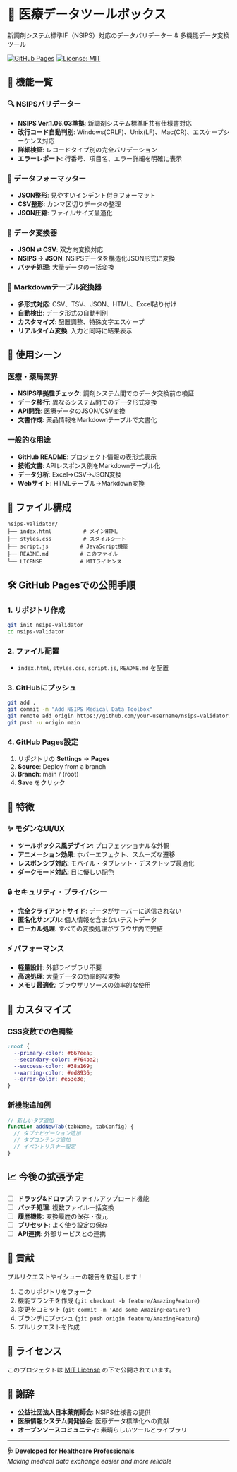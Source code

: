 # 🧰 医療データツールボックス

新調剤システム標準IF（NSIPS）対応のデータバリデーター & 多機能データ変換ツール

[![GitHub Pages](https://img.shields.io/badge/GitHub%20Pages-Live-brightgreen)](https://your-username.github.io/nsips-validator/)
[![License: MIT](https://img.shields.io/badge/License-MIT-yellow.svg)](https://opensource.org/licenses/MIT)

## 🚀 機能一覧

### 🔍 NSIPSバリデーター
- **NSIPS Ver.1.06.03準拠**: 新調剤システム標準IF共有仕様書対応
- **改行コード自動判別**: Windows(CRLF)、Unix(LF)、Mac(CR)、エスケープシーケンス対応
- **詳細検証**: レコードタイプ別の完全バリデーション
- **エラーレポート**: 行番号、項目名、エラー詳細を明確に表示

### 🎨 データフォーマッター
- **JSON整形**: 見やすいインデント付きフォーマット
- **CSV整形**: カンマ区切りデータの整理
- **JSON圧縮**: ファイルサイズ最適化

### 🔄 データ変換器
- **JSON ⇄ CSV**: 双方向変換対応
- **NSIPS → JSON**: NSIPSデータを構造化JSON形式に変換
- **バッチ処理**: 大量データの一括変換

### 📝 Markdownテーブル変換器
- **多形式対応**: CSV、TSV、JSON、HTML、Excel貼り付け
- **自動検出**: データ形式の自動判別
- **カスタマイズ**: 配置調整、特殊文字エスケープ
- **リアルタイム変換**: 入力と同時に結果表示

## 🎯 使用シーン

### 医療・薬局業界
- **NSIPS準拠性チェック**: 調剤システム間でのデータ交換前の検証
- **データ移行**: 異なるシステム間でのデータ形式変換
- **API開発**: 医療データのJSON/CSV変換
- **文書作成**: 薬品情報をMarkdownテーブルで文書化

### 一般的な用途
- **GitHub README**: プロジェクト情報の表形式表示
- **技術文書**: APIレスポンス例をMarkdownテーブル化
- **データ分析**: Excel→CSV→JSON変換
- **Webサイト**: HTMLテーブル→Markdown変換

## 📁 ファイル構成

```
nsips-validator/
├── index.html          # メインHTML
├── styles.css          # スタイルシート
├── script.js          # JavaScript機能
├── README.md          # このファイル
└── LICENSE            # MITライセンス
```

## 🛠 GitHub Pagesでの公開手順

### 1. リポジトリ作成
```bash
git init nsips-validator
cd nsips-validator
```

### 2. ファイル配置
- `index.html`, `styles.css`, `script.js`, `README.md` を配置

### 3. GitHubにプッシュ
```bash
git add .
git commit -m "Add NSIPS Medical Data Toolbox"
git remote add origin https://github.com/your-username/nsips-validator.git
git push -u origin main
```

### 4. GitHub Pages設定
1. リポジトリの **Settings** → **Pages**
2. **Source**: Deploy from a branch
3. **Branch**: main / (root)
4. **Save** をクリック

## 🎨 特徴

### ✨ モダンなUI/UX
- **ツールボックス風デザイン**: プロフェッショナルな外観
- **アニメーション効果**: ホバーエフェクト、スムーズな遷移
- **レスポンシブ対応**: モバイル・タブレット・デスクトップ最適化
- **ダークモード対応**: 目に優しい配色

### 🔒 セキュリティ・プライバシー
- **完全クライアントサイド**: データがサーバーに送信されない
- **匿名化サンプル**: 個人情報を含まないテストデータ
- **ローカル処理**: すべての変換処理がブラウザ内で完結

### ⚡ パフォーマンス
- **軽量設計**: 外部ライブラリ不要
- **高速処理**: 大量データの効率的な変換
- **メモリ最適化**: ブラウザリソースの効率的な使用

## 🔧 カスタマイズ

### CSS変数での色調整
```css
:root {
  --primary-color: #667eea;
  --secondary-color: #764ba2;
  --success-color: #38a169;
  --warning-color: #ed8936;
  --error-color: #e53e3e;
}
```

### 新機能追加例
```javascript
// 新しいタブ追加
function addNewTab(tabName, tabConfig) {
  // タブナビゲーション追加
  // タブコンテンツ追加
  // イベントリスナー設定
}
```

## 📈 今後の拡張予定

- [ ] **ドラッグ&ドロップ**: ファイルアップロード機能
- [ ] **バッチ処理**: 複数ファイル一括変換
- [ ] **履歴機能**: 変換履歴の保存・復元
- [ ] **プリセット**: よく使う設定の保存
- [ ] **API連携**: 外部サービスとの連携

## 🤝 貢献

プルリクエストやイシューの報告を歓迎します！

1. このリポジトリをフォーク
2. 機能ブランチを作成 (`git checkout -b feature/AmazingFeature`)
3. 変更をコミット (`git commit -m 'Add some AmazingFeature'`)
4. ブランチにプッシュ (`git push origin feature/AmazingFeature`)
5. プルリクエストを作成

## 📄 ライセンス

このプロジェクトは [MIT License](LICENSE) の下で公開されています。

## 🙏 謝辞

- **公益社団法人日本薬剤師会**: NSIPS仕様書の提供
- **医療情報システム開発協会**: 医療データ標準化への貢献
- **オープンソースコミュニティ**: 素晴らしいツールとライブラリ

---

**🩺 Developed for Healthcare Professionals**  
*Making medical data exchange easier and more reliable*